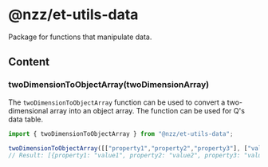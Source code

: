 # @nzz/et-utils-data

Package for functions that manipulate data.

## Content

### twoDimensionToObjectArray(twoDimensionArray)
The `twoDimensionToObjectArray` function can be used to convert a two-dimensional array into an object array. The function can be used for Q's data table.

```js
import { twoDimensionToObjectArray } from "@nzz/et-utils-data";

twoDimensionToObjectArray([["property1","property2","property3"], ["value1","value2","value3"], ["value4","value5","value6"]]);
// Result: [{property1: "value1", property2: "value2", property3: "value3"},{property1: "value4", property2: "value5", property3: "value6"}]
```

